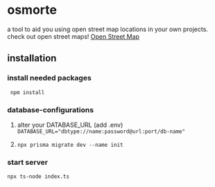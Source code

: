 # osmorte
a tool to aid you using open street map locations in your own projects.
check out open street maps! 
<a href="https://www.openstreetmap.de/">Open Street Map</a>


## installation

### install needed packages
``` npm install```

### database-configurations
1. alter your DATABASE_URL (add .env)
```DATABASE_URL="dbtype://name:password@url:port/db-name"```

2. ```npx prisma migrate dev --name init```

### start server
```npx ts-node index.ts``` 